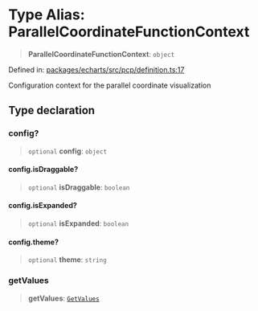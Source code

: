 # Type Alias: ParallelCoordinateFunctionContext

> **ParallelCoordinateFunctionContext**: `object`

Defined in: [packages/echarts/src/pcp/definition.ts:17](https://github.com/GeoDaCenter/openassistant/blob/0c688d870b87d67f5ae44bc9413af48292a3320a/packages/echarts/src/pcp/definition.ts#L17)

Configuration context for the parallel coordinate visualization

## Type declaration

### config?

> `optional` **config**: `object`

#### config.isDraggable?

> `optional` **isDraggable**: `boolean`

#### config.isExpanded?

> `optional` **isExpanded**: `boolean`

#### config.theme?

> `optional` **theme**: `string`

### getValues

> **getValues**: [`GetValues`](GetValues.md)
